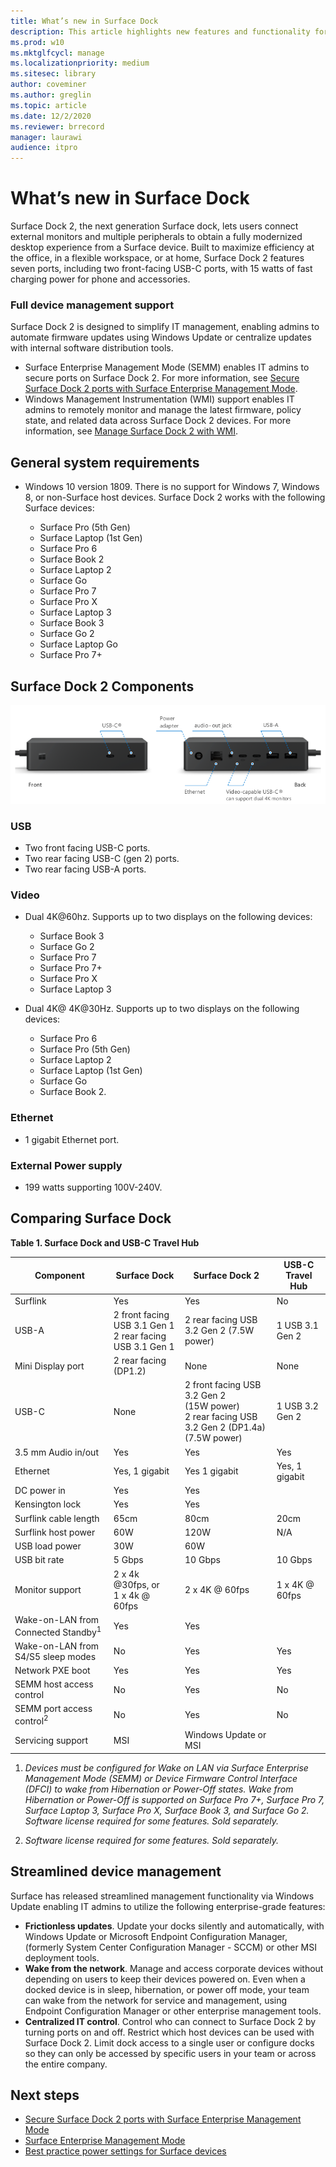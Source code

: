 ```yaml
---
title: What’s new in Surface Dock
description: This article highlights new features and functionality for the next generation Surface Dock.
ms.prod: w10
ms.mktglfcycl: manage
ms.localizationpriority: medium
ms.sitesec: library
author: coveminer
ms.author: greglin
ms.topic: article
ms.date: 12/2/2020
ms.reviewer: brrecord
manager: laurawi
audience: itpro
---
```

# What’s new in Surface Dock 

Surface Dock 2, the next generation Surface dock, lets users connect external monitors and multiple peripherals to obtain a fully modernized desktop experience from a Surface device. Built to maximize efficiency at the office, in a flexible workspace, or at home, Surface Dock 2 features seven ports, including two front-facing USB-C ports, with 15 watts of fast charging power for phone and accessories. 

### Full device management support

Surface Dock 2 is designed to simplify IT management, enabling admins to automate firmware updates using Windows Update or centralize updates with internal software distribution tools.

- Surface Enterprise Management Mode (SEMM) enables IT admins to secure ports on Surface Dock 2. For more information, see [Secure Surface Dock 2 ports with Surface Enterprise Management Mode](https://techcommunity.microsoft.com/t5/surface-it-pro-blog/secure-surface-dock-2-ports-with-surface-enterprise-management/ba-p/1418999).
-  Windows Management Instrumentation (WMI) support enables IT admins to remotely monitor and manage the latest firmware, policy state, and related data across Surface Dock 2 devices. For more information, see [Manage Surface Dock 2 with WMI](surface-dock2-wmi.md).

## General system requirements

- Windows 10 version 1809. There is no support for Windows 7, Windows 8, or non-Surface host devices. Surface Dock 2 works with the following Surface devices:

  - Surface Pro (5th Gen)
  - Surface Laptop (1st Gen)
  - Surface Pro 6
  - Surface Book 2
  - Surface Laptop 2
  - Surface Go
  - Surface Pro 7
  - Surface Pro X 
  - Surface Laptop 3
  - Surface Book 3
  - Surface Go 2
  - Surface Laptop Go
  - Surface Pro 7+

## Surface Dock 2 Components

![Surface Dock 2 Components](./images/surface-dock2.png)
 
### USB

- Two front facing USB-C ports.
- Two rear facing USB-C (gen 2) ports.
- Two rear facing USB-A ports. 

### Video
 	
- Dual 4K@60hz. Supports up to two displays on the following devices:

  - Surface Book 3
  - Surface Go 2
  - Surface Pro 7
  - Surface Pro 7+
  - Surface Pro X
  - Surface Laptop 3

- Dual 4K@ 4K@30Hz. Supports up to two displays on the following devices:

  - Surface Pro 6
  - Surface Pro (5th Gen)
  - Surface Laptop 2
  - Surface Laptop (1st Gen)
  - Surface Go
  - Surface Book 2.

### Ethernet

- 1 gigabit Ethernet port. 

### External Power supply

- 199 watts supporting 100V-240V.


## Comparing Surface Dock 

**Table 1. Surface Dock and USB-C Travel Hub**


| Component                           | Surface Dock                                                | Surface Dock 2                                                                                      | USB-C Travel Hub |
| ----------------------------------- | ----------------------------------------------------------- | --------------------------------------------------------------------------------------------------- | ---------------- |
| Surflink                            | Yes                                                         | Yes                                                                                                 | No               |
| USB-A                               | 2 front facing USB 3.1 Gen 1<br>2 rear facing USB 3.1 Gen 1 | 2 rear facing USB 3.2 Gen 2 (7.5W power)                                                            | 1 USB 3.1 Gen 2  |
| Mini Display port                   | 2 rear facing (DP1.2)                                       | None                                                                                                | None             |
| USB-C                               | None                                                        | 2 front facing USB 3.2 Gen 2<br>(15W power)<br>2 rear facing USB 3.2 Gen 2 (DP1.4a)<br>(7.5W power) | 1 USB 3.2 Gen 2  |
| 3.5 mm Audio in/out                 | Yes                                                         | Yes                                                                                                 | Yes              |
| Ethernet                            | Yes, 1 gigabit                                              | Yes 1 gigabit                                                                                       | Yes, 1 gigabit   |
| DC power in                         | Yes                                                         | Yes                                                                                                 |                  |
| Kensington lock                     | Yes                                                         | Yes                                                                                                 |                  |
| Surflink cable length               | 65cm                                                        | 80cm                                                                                                | 20cm             |
| Surflink host power                 | 60W                                                         | 120W                                                                                                | N/A              |
| USB load power                      | 30W                                                         | 60W                                                                                                 |                  |
| USB bit rate                        | 5 Gbps                                                      | 10 Gbps                                                                                             | 10 Gbps          |
| Monitor support                     | 2 x 4k @30fps, or<br>1 x 4k @ 60fps                         | 2 x 4K @ 60fps                                                                                      | 1 x 4K @ 60fps   |
| Wake-on-LAN from Connected Standby<sup>1</sup> | Yes                                                         | Yes                                                                                                 |                  |
| Wake-on-LAN from S4/S5 sleep modes  | No                                                          | Yes                                                                                                 |          Yes        |
| Network PXE boot                    | Yes                                                         | Yes                                                                                                 |        Yes          |
| SEMM host access control            | No                                                          | Yes                                                                                                 | No               |
| SEMM port access control<sup>2</sup>          | No                                                          | Yes                                                                                                 | No               |
| Servicing support                   | MSI                                                         | Windows Update or MSI                                                                               |                  |

 



1. *Devices must be configured for Wake on LAN via Surface Enterprise Management Mode (SEMM) or Device Firmware Control Interface (DFCI) to wake from Hibernation or Power-Off states. Wake from Hibernation or Power-Off is supported on Surface Pro 7+, Surface Pro 7, Surface Laptop 3, Surface Pro X, Surface Book 3, and Surface Go 2.  Software license required for some features. Sold separately.*

2. *Software license required for some features. Sold separately.*

## Streamlined device management

Surface has released streamlined management functionality via Windows Update enabling IT admins to utilize the following enterprise-grade features:

- **Frictionless updates**. Update your docks silently and automatically, with Windows Update or Microsoft Endpoint Configuration Manager, (formerly System Center Configuration Manager - SCCM) or other MSI deployment tools. 
- **Wake from the network**. Manage and access corporate devices without depending on users to keep their devices powered on. Even when a docked device is in sleep, hibernation, or power off mode, your team can wake from the network for service and management, using Endpoint Configuration Manager or other enterprise management tools.
- **Centralized IT control**. Control who can connect to Surface Dock 2 by turning ports on and off. Restrict which host devices can be used with Surface Dock 2. Limit dock access to a single user or configure docks so they can only be accessed by specific users in your team or across the entire company.

## Next steps

- [Secure Surface Dock 2 ports with Surface Enterprise Management Mode](https://techcommunity.microsoft.com/t5/surface-it-pro-blog/secure-surface-dock-2-ports-with-surface-enterprise-management/ba-p/1418999)
- [Surface Enterprise Management Mode](surface-enterprise-management-mode.md)
- [Best practice power settings for Surface devices](maintain-optimal-power-settings-on-Surface-devices.md)
